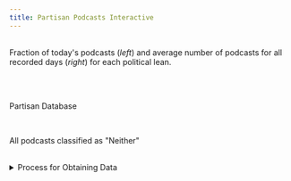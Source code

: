 ```yaml
---
title: Partisan Podcasts Interactive
---
```

<!-- Center font in this document -->
<style>
.content {
  text-align: center;
}
</style>

<!-- <div class="change_img">Click the image to see the partisan leans across time.</div>

<figure>
  <img src="\..\podcast_day_data\podcast_leans_today.png" alt="Current day's partisan leans">
  <figcaption>Partisan Podcast Leans Today</figcaption>
</figure> -->

<div id="plotly-today"></div>
<div id="plotly-temporal"></div>

<br />

<div id="fraction-compare">
  Fraction of today's podcasts (<em>left</em>) and average number of podcasts for all recorded days (<em>right</em>) for each political lean.
  <br />
  <br />
  <figure id="today-political">
  </figure>

  <figure id="mean-leans">
  </figure>  
</div>

<br />

Partisan Database
<!-- https://stackoverflow.com/questions/8988855/include-another-html-file-in-a-html-file -->
<div id="classify-justify"></div>

<br />

All podcasts classified as "Neither"
<div id="all-neither"></div>  

<!-- Full data available <a href="" target="_blank">here</a>. -->  
<br />
<details>
  <summary>Process for Obtaining Data</summary>

  <h3>Process</h3>

  Using Panda's dataframe to HTML, I created and displayed data for analysis. Originally, I tried to convert the dataframes to CSV, then display those on this page, though I learned it is much easier to display the html.

  To create the partisan database classification table, I created another Python file to run in the daily batch file, which would convert the necessary data to HTML format, updating everyday.

  Though the images and tables are automatically updated, the webpage isn't. This is due to the Python files running and storing the data locally. Ideally, these scripts should be run on the cloud and the webpage should fetch the data (including graphs) from the the cloud to be put on the webpage.

  This would require a lot of work--as I could no longer use Jekyll, which is made for static sites. Because my focus isn't in web-development but in economics/politics and data analysis, I'm going to focus on doing further analysis rather than creating a more interactive user experience. Perhaps in the future I could return to this using a web-framework like Django. However, my interests lie elsewhere, so for now, this must do.
</details>

<script src="..\scripts\jquery.js"></script>
<script src="..\scripts\partisan_script.js"></script>
